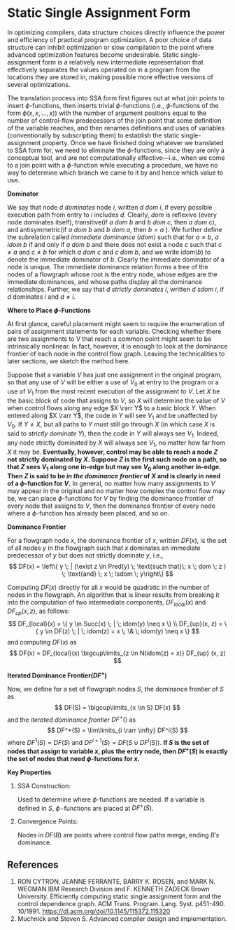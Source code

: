 # Static Single Assignment Form

In optimizing compilers, data structure choices directly influence the power and efficiency of practical program optimization. A poor choice of data structure can inhibit optimization or slow compilation to the point where advanced optimization features become undesirable.  Static single-assignment form is a relatively new intermediate representation that effectively separates the values operated on in a program from the locations they are stored in, making possible more effective versions of several optimizations.

The translation process into SSA form first figures out at what join points to insert $\phi$-functions, then inserts trivial $\phi$-functions (i.e., $\phi$-functions of the form $\phi (x, x , \ldots , x )$) with the number of argument positions equal to the number of control-flow predecessors of the join point that some definition of the variable reaches, and then renames definitions and uses of variables (conventionally by subscripting them) to establish the static single-assignment property. Once we have finished doing whatever we translated to SSA form for, we need to eliminate the $\phi$-functions, since they are only a conceptual tool, and are not computationally effective—i.e., when we come to a join point with a $\phi$-function while executing a procedure, we have no way to determine which branch we came to it by and hence which value to use.

**Dominator**

We say that node $d$ $dominates$ node $i$, written $d$ $dom$ $i$, if every possible execution path from entry to $i$ includes $d$. Clearly, $dom$ is reflexive (every node dominates itself), transitive(if $a$ $dom$ $b$ and $b$ $dom$ $c$, then $a$ $dom$ $c$), and antisymmetric(if $a$ $dom$ $b$ and $b$ $dom$ $a$, then $b = a$ ). We further define the subrelation called $immediate$ $dominance$ ($idom$) such that for $a \neq b$, $a$ $idom$ $b$ if and only if $a$ $dom$ $b$ and there does not exist a node $c$ such that $c \neq a$ and $c \neq b$ for which $a$ $dom$ $c$ and $c$ $dom$ $b$, and we write $idom(b)$ to denote the immediate dominator of $b$. Clearly the immediate dominator of a node is unique. The immediate dominance relation forms a tree of the nodes of a flowgraph whose root is the entry node, whose edges are the immediate dominances, and whose paths display all the dominance relationships. Further, we say that $d$ $strictly$ $dominates$ $i$, written $d$ $sdom$ $i$, if $d$ dominates $i$ and $d \neq i$.


**Where to Place $\phi$-Functions**

At first glance, careful placement might seem to require the enumeration of pairs of assignment statements for each variable. Checking whether there are two assignments to V that reach a common point might seem to be intrinsically nonlinear. In fact, however, it is enough to look at the dominance frontier of each node in the control flow graph. Leaving the technicalities to later sections, we sketch the method here.

Suppose that a variable $V$ has just one assignment in the original program, so that any use of $V$ will be either a use of $V_0$ at entry to the program or a use of $V_1$ from the most recent execution of the assignment to $V$. Let $X$ be the basic block of code that assigns to $V$, so $X$ will determine the value of $V$ when control flows along any edge $X \rarr Y$ to a basic block $Y$. When entered along $X \rarr Y$, the code in $Y$ will see $V_1$ and be unaffected by $V_0$. If $Y \neq X$, but all paths to $Y$ must still go through $X$ (in which case $X$ is said to $strictly \; dominate \; Y$), then the code in $Y$ will always see $V_1$. Indeed, any node strictly dominated by $X$ will always see $V_1$, no matter how far from $X$ it may be. **Eventually, however, control may be able to reach a node $Z$ not strictly dominated by $X$. Suppose $Z$ is the first such node on a path, so that $Z$ sees $V_1$ along one in-edge but may see $V_0$ along another in-edge. Then $Z$ is said to be $in \; the \; dominance \; frontier$ of $X$ and is clearly in need of a $\phi$-function for $V$.** In general, no matter how many assignments to $V$ may appear in the original and no matter how complex the control flow may be, we can place $\phi$-functions for $V$ by finding the dominance frontier of every node that assigns to $V$, then the dominance frontier of every node where a $\phi$-function has already been placed, and so on.

**Dominance Frontier**

For a flowgraph node $x$, the dominance frontier of $x$, written $DF(x)$, is the set of all nodes $y$ in the flowgraph such that $x$ dominates an immediate predecessor of $y$ but does not strictly dominate $y$, i.e.,
$$
DF(x) = \left\{ y \; | (\exist z \in Pred(y) \; \text{such that}\; x \; dom \; z ) \; \text{and} \; x \; !sdom \; y\right\}
$$

Computing $DF(x)$ directly for all $x$ would be quadratic in the number of nodes in the flowgraph. An algorithm that is linear results from breaking it into the computation of two intermediate components, $DF_{local}(x)$ and $DF_{up}(x, z)$, as follows:
$$
DF_{local}(x) = \{ y \in Succ(x) \; | \; idom(y) \neq x \} \\
DF_{up}(x, z) = \{ y \in DF(z) \; | \; idom(z) = x \; \& \; idom(y) \neq x \}
$$
and computing $DF(x)$ as 
$$
DF(x) = DF_{local}(x) \bigcup\limits_{z \in N(idom(z) = x)} DF_{up} (x, z)
$$

**Iterated Dominance Frontier($DF^+$)**

Now, we define for a set of flowgraph nodes $S$, the dominance frontier of $S$ as
$$
DF(S) = \bigcup\limits_{x \in S} DF(x)
$$
and the *iterated dominance frontier* $DF^+()$ as 
$$
DF^+(S) = \lim\limits_{i \rarr \infty} DF^i(S)
$$
where $DF^1(S) = DF(S)$ and $DF^{i+1}(S) = DF(S \cup DF^i(S))$. **If $S$ is the set of nodes that assign to variable $x$, plus the entry node, then $DF^+(S)$ is exactly the set of nodes that need $\phi$-functions for $x$.**

**Key Properties**

1.   SSA Construction:

     Used to determine where $\phi$-functions are needed. If a variable is defined in $S$, $\phi-$functions are placed at $DF^+(S)$.

2.   Convergence Points:

     Nodes in $DF(B)$ are points where control flow paths merge, ending $B's$ dominance.

     









## References

1. RON CYTRON, JEANNE FERRANTE, BARRY K. ROSEN, and MARK N. WEGMAN  IBM Research Division  and  F. KENNETH ZADECK  Brown University. Efficiently computing static single assignment form and the control dependence graph. ACM Trans. Program. Lang. Syst. p451-490. 10/1991. https://dl.acm.org/doi/10.1145/115372.115320
2. Muchnick and Steven S. Advanced compiler design and implementation.